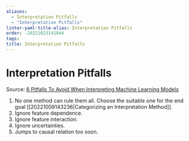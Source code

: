 ```yaml
---
aliases:
  - Interpretation Pitfalls
  - "Interpretation Pitfalls"
linter-yaml-title-alias: Interpretation Pitfalls
order: -20221023141944
tags: 
title: Interpretation Pitfalls
---
```


# Interpretation Pitfalls

Source: [8 Pitfalls To Avoid When Interpreting Machine Learning Models](https://mindfulmodeler.substack.com/p/8-pitfalls-to-avoid-when-interpreting)

1. No one method can rule them all. Choose the suitable one for the end goal [[20221009143236|Categorizing an Interpretation Method]].
2. Ignore feature dependence.
3. Ignore feature interaction.
4. Ignore uncertainties.
5. Jumps to causal relation too soon.